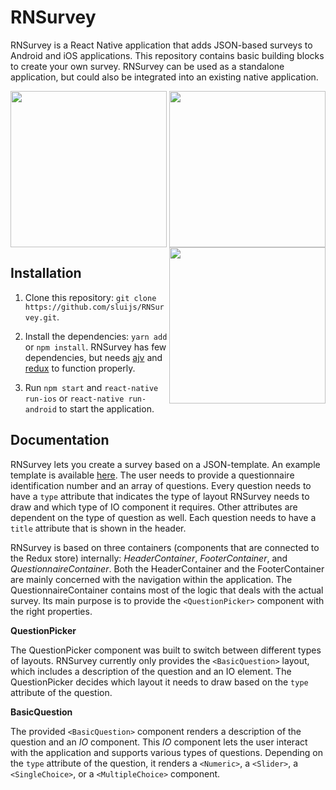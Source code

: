 # RNSurvey

RNSurvey is a React Native application that adds JSON-based surveys to Android and iOS applications. This repository contains basic building blocks to create your own survey. RNSurvey can be used as a standalone application, but could also be integrated into an existing native application. 

<p float="left" align="center">
  <img src="https://user-images.githubusercontent.com/4366183/54883867-a1d37300-4e6a-11e9-80c9-09edada4f243.png" alt="" width="250" float="left" align="left" />                  
  <img src="https://user-images.githubusercontent.com/4366183/54883870-a26c0980-4e6a-11e9-80fe-88dc501fdc68.png" alt="" width="250" align="center" float="left" />
  <img src="https://user-images.githubusercontent.com/4366183/54883871-a26c0980-4e6a-11e9-972d-4fde987d6561.png" alt="" width="250" float="right" align="right" />
</p>

## Installation

1. Clone this repository: `git clone https://github.com/sluijs/RNSurvey.git`. 

2. Install the dependencies: `yarn add` or `npm install`. RNSurvey has few dependencies, but needs [ajv](https://github.com/epoberezkin/ajv) and [redux](https://github.com/reduxjs/redux) to function properly.

3. Run `npm start` and `react-native run-ios` or `react-native run-android` to start the application.

## Documentation

RNSurvey lets you create a survey based on a JSON-template. An example template is available [here](src/api/data/questionnaire.json). The user needs to provide a questionnaire identification number and an array of questions. Every question needs to have a `type` attribute that indicates the type of layout RNSurvey needs to draw and which type of IO component it requires. Other attributes are dependent on the type of question as well. Each question needs to have a `title` attribute that is shown in the header.

RNSurvey is based on three containers (components that are connected to the Redux store) internally: _HeaderContainer_, _FooterContainer_, and _QuestionnaireContainer_. Both the HeaderContainer and the FooterContainer are mainly concerned with the navigation within the application. The QuestionnaireContainer contains most of the logic that deals with the actual survey. Its main purpose is to provide the `<QuestionPicker>` component with the right properties.

__QuestionPicker__

The QuestionPicker component was built to switch between different types of layouts. RNSurvey currently only provides the `<BasicQuestion>` layout, which includes a description of the question and an IO element. The QuestionPicker decides which layout it needs to draw based on the `type` attribute of the question.

__BasicQuestion__

The provided `<BasicQuestion>` component renders a description of the question and an _IO_ component. This _IO_ component lets the user interact with the application and supports various types of questions. Depending on the `type` attribute of the question, it renders a `<Numeric>`, a `<Slider>`, a `<SingleChoice>`, or a `<MultipleChoice>` component. 





 
